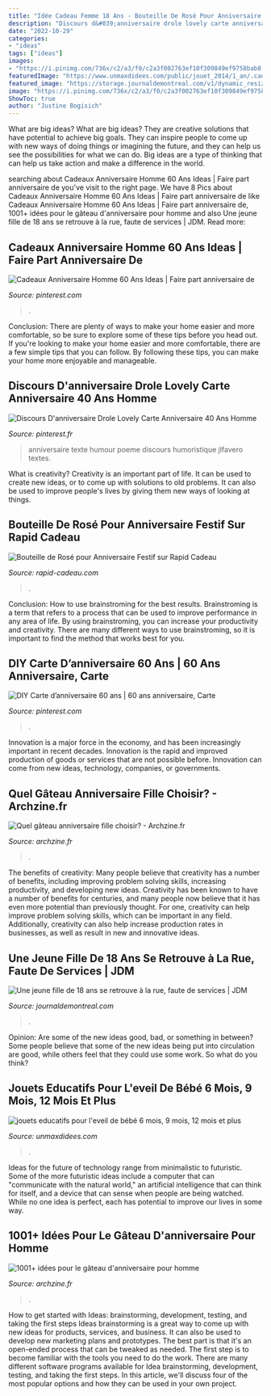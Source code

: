 ```yaml
---
title: "Idée Cadeau Femme 18 Ans - Bouteille De Rosé Pour Anniversaire Festif Sur Rapid Cadeau"
description: "Discours d&#039;anniversaire drole lovely carte anniversaire 40 ans homme"
date: "2022-10-29"
categories:
- "ideas"
tags: ["ideas"]
images:
- "https://i.pinimg.com/736x/c2/a3/f0/c2a3f002763ef10f309849ef9758bab8.jpg"
featuredImage: "https://www.unmaxdidees.com/public/jouet_2014/1_an/.cadeau_bebe_siege_activites_coussin_de_sol_forme_voiture_cadeau_original_petit_garcon_1er_noel_cadeau_bebe_3_mois__6_mois__9_mois__12_mois_assise_pour_bebe_m.jpg"
featured_image: "https://storage.journaldemontreal.com/v1/dynamic_resize/sws_path/jdx-prod-images/a2216c80-c321-4543-983e-027d93b0fd74_ORIGINAL.jpg?quality=80&amp;size=1200x&amp;version=1"
image: "https://i.pinimg.com/736x/c2/a3/f0/c2a3f002763ef10f309849ef9758bab8.jpg"
ShowToc: true
author: "Justine Bogisich"
---
```



What are big ideas?
What are big ideas? They are creative solutions that have potential to achieve big goals. They can inspire people to come up with new ways of doing things or imagining the future, and they can help us see the possibilities for what we can do. Big ideas are a type of thinking that can help us take action and make a difference in the world.

	

		
searching about Cadeaux Anniversaire Homme 60 Ans Ideas | Faire part anniversaire de you've visit to the right page. We have 8 Pics about Cadeaux Anniversaire Homme 60 Ans Ideas | Faire part anniversaire de like Cadeaux Anniversaire Homme 60 Ans Ideas | Faire part anniversaire de, 1001+ idées pour le gâteau d&#039;anniversaire pour homme and also Une jeune fille de 18 ans se retrouve à la rue, faute de services | JDM. Read more:
		
    
## Cadeaux Anniversaire Homme 60 Ans Ideas | Faire Part Anniversaire De

<img loading=lazy src="https://i.pinimg.com/736x/c2/a3/f0/c2a3f002763ef10f309849ef9758bab8.jpg" onerror="this.onerror=null;this.src='https://tse3.mm.bing.net/th?id=OIP.RZkwVsrSLdjd5-l2UA_1-AHaJ3&amp;pid=15.1';" alt="Cadeaux Anniversaire Homme 60 Ans Ideas | Faire part anniversaire de">

_Source: pinterest.com_

>. 

	

Conclusion: There are plenty of ways to make your home easier and more comfortable, so be sure to explore some of these tips before you head out.
If you're looking to make your home easier and more comfortable, there are a few simple tips that you can follow. By following these tips, you can make your home more enjoyable and manageable.

    
## Discours D&#039;anniversaire Drole Lovely Carte Anniversaire 40 Ans Homme

<img loading=lazy src="https://i.pinimg.com/736x/b6/85/8f/b6858fb4adb431d976aff6020519e1cb.jpg" onerror="this.onerror=null;this.src='https://tse2.mm.bing.net/th?id=OIP.jj3eaVxgzmky-1ZjSHdMbwHaFj&amp;pid=15.1';" alt="Discours D&#039;anniversaire Drole Lovely Carte Anniversaire 40 Ans Homme">

_Source: pinterest.fr_

>anniversaire texte humour poeme discours humoristique jlfavero textes. 

	

What is creativity?
Creativity is an important part of life. It can be used to create new ideas, or to come up with solutions to old problems. It can also be used to improve people's lives by giving them new ways of looking at things.

    
## Bouteille De Rosé Pour Anniversaire Festif Sur Rapid Cadeau

<img loading=lazy src="https://www.rapid-cadeau.com/19831-thickbox_default/bouteille-de-rose-cuvee-speciale-joyeux-anniversaire.jpg" onerror="this.onerror=null;this.src='https://tse2.mm.bing.net/th?id=OIP.K3EQCAhutJIhJbCluMHGEQHaHa&amp;pid=15.1';" alt="Bouteille de Rosé pour Anniversaire Festif sur Rapid Cadeau">

_Source: rapid-cadeau.com_

>. 

	

Conclusion: How to use brainstroming for the best results.
Brainstroming is a term that refers to a process that can be used to improve performance in any area of life. By using brainstroming, you can increase your productivity and creativity. There are many different ways to use brainstroming, so it is important to find the method that works best for you.

    
## DIY Carte D’anniversaire 60 Ans | 60 Ans Anniversaire, Carte

<img loading=lazy src="https://i.pinimg.com/736x/7f/c2/e0/7fc2e06e6bbd773f48006959d99ce326.jpg" onerror="this.onerror=null;this.src='https://tse3.mm.bing.net/th?id=OIP.NlFlXKI2zPGELYBsmH_HwQHaJ3&amp;pid=15.1';" alt="DIY Carte d’anniversaire 60 ans | 60 ans anniversaire, Carte">

_Source: pinterest.com_

>. 

	

Innovation is a major force in the economy, and has been increasingly important in recent decades. Innovation is the rapid and improved production of goods or services that are not possible before. Innovation can come from new ideas, technology, companies, or governments.

    
## Quel Gâteau Anniversaire Fille Choisir? - Archzine.fr

<img loading=lazy src="https://archzine.fr/wp-content/uploads/2015/08/Conte-de-fée-idée-déco-festive-3-ans-gateau-anniversaire-fille-5-ans-4-ans-des-macarons.jpg" onerror="this.onerror=null;this.src='https://tse2.mm.bing.net/th?id=OIP.y_iR8qbVd5Zgt41IRwlJ2wHaKy&amp;pid=15.1';" alt="Quel gâteau anniversaire fille choisir? - Archzine.fr">

_Source: archzine.fr_

>. 

	

The benefits of creativity: Many people believe that creativity has a number of benefits, including improving problem solving skills, increasing productivity, and developing new ideas.
Creativity has been known to have a number of benefits for centuries, and many people now believe that it has even more potential than previously thought. For one, creativity can help improve problem solving skills, which can be important in any field. Additionally, creativity can also help increase production rates in businesses, as well as result in new and innovative ideas.

    
## Une Jeune Fille De 18 Ans Se Retrouve à La Rue, Faute De Services | JDM

<img loading=lazy src="https://storage.journaldemontreal.com/v1/dynamic_resize/sws_path/jdx-prod-images/a2216c80-c321-4543-983e-027d93b0fd74_ORIGINAL.jpg?quality=80&amp;size=1200x&amp;version=1" onerror="this.onerror=null;this.src='https://tse3.mm.bing.net/th?id=OIP.P28-R-vZSvoKODtaAmxEfgHaFj&amp;pid=15.1';" alt="Une jeune fille de 18 ans se retrouve à la rue, faute de services | JDM">

_Source: journaldemontreal.com_

>. 

	

Opinion: Are some of the new ideas good, bad, or something in between?
Some people believe that some of the new ideas being put into circulation are good, while others feel that they could use some work. So what do you think?

    
## Jouets Educatifs Pour L&#039;eveil De Bébé 6 Mois, 9 Mois, 12 Mois Et Plus

<img loading=lazy src="https://www.unmaxdidees.com/public/jouet_2014/1_an/.cadeau_bebe_siege_activites_coussin_de_sol_forme_voiture_cadeau_original_petit_garcon_1er_noel_cadeau_bebe_3_mois__6_mois__9_mois__12_mois_assise_pour_bebe_m.jpg" onerror="this.onerror=null;this.src='https://tse2.mm.bing.net/th?id=OIP.q8_1-JocWEHlBgNslZCcnwAAAA&amp;pid=15.1';" alt="jouets educatifs pour l&#039;eveil de bébé 6 mois, 9 mois, 12 mois et plus">

_Source: unmaxdidees.com_

>. 

	

Ideas for the future of technology range from minimalistic to futuristic. Some of the more futuristic ideas include a computer that can "communicate with the natural world," an artificial intelligence that can think for itself, and a device that can sense when people are being watched. While no one idea is perfect, each has potential to improve our lives in some way.

    
## 1001+ Idées Pour Le Gâteau D&#039;anniversaire Pour Homme

<img loading=lazy src="https://archzine.fr/wp-content/uploads/2017/04/les-gateaux-d-anniversaire-adulte-gateau-d-anniversaire-originale-ourson.jpg" onerror="this.onerror=null;this.src='https://tse3.mm.bing.net/th?id=OIP.LEHupntDej0urN_aXNMGxAHaLM&amp;pid=15.1';" alt="1001+ idées pour le gâteau d&#039;anniversaire pour homme">

_Source: archzine.fr_

>. 

	

How to get started with Ideas: brainstorming, development, testing, and taking the first steps
Ideas brainstorming is a great way to come up with new ideas for products, services, and business. It can also be used to develop new marketing plans and prototypes. The best part is that it's an open-ended process that can be tweaked as needed. The first step is to become familiar with the tools you need to do the work. There are many different software programs available for Idea brainstorming, development, testing, and taking the first steps. In this article, we'll discuss four of the most popular options and how they can be used in your own project.

